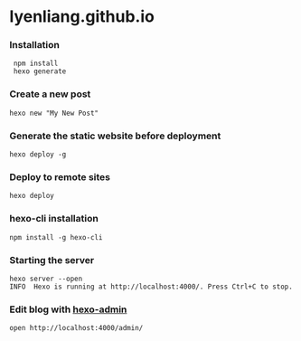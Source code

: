 # lyenliang.github.io
### Installation
     npm install
     hexo generate

### Create a new post
    hexo new "My New Post"

### Generate the static website before deployment
    hexo deploy -g
	
### Deploy to remote sites
    hexo deploy
	
### hexo-cli installation
    npm install -g hexo-cli

### Starting the server
    hexo server --open
    INFO  Hexo is running at http://localhost:4000/. Press Ctrl+C to stop.

### Edit blog with [hexo-admin](https://github.com/jaredly/hexo-admin)
    open http://localhost:4000/admin/